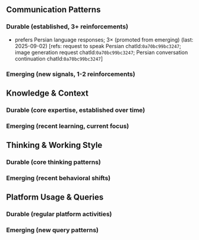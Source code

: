 ## Communication Patterns
### Durable (established, 3+ reinforcements)
- prefers Persian language responses; 3× (promoted from emerging) (last: 2025-09-02) [refs: request to speak Persian chatId:`0a70bc99bc3247`; image generation request chatId:`0a70bc99bc3247`; Persian conversation continuation chatId:`0a70bc99bc3247`]

### Emerging (new signals, 1-2 reinforcements)

## Knowledge & Context
### Durable (core expertise, established over time)

### Emerging (recent learning, current focus)

## Thinking & Working Style
### Durable (core thinking patterns)

### Emerging (recent behavioral shifts)

## Platform Usage & Queries
### Durable (regular platform activities)

### Emerging (new query patterns)
